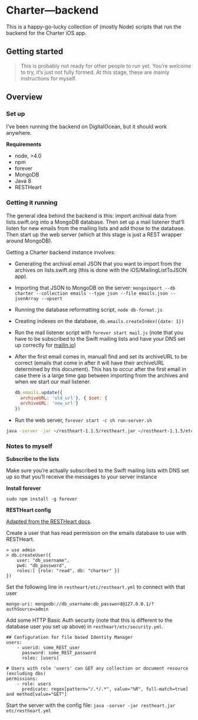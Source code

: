 # Charter—backend

This is a happy-go-lucky collection of (mostly Node) scripts that run the backend for the Charter iOS app.

## Getting started

> This is probably not ready for other people to run yet. You’re welcome to try, it’s just not fully formed. At this stage, these are mainly instructions for myself.

## Overview

### Set up

I’ve been running the backend on DigitalOcean, but it should work anywhere.

**Requirements**

- node, >4.0
- npm
- forever
- MongoDB
- Java 8
- RESTHeart

### Getting it running

The general idea behind the backend is this: import archival data from lists.swift.org into a MongoDB database. Then set up a mail listener that’ll listen for new emails from the mailing lists and add those to the database. Then start up the web server (which at this stage is just a REST wrapper around MongoDB).

Getting a Charter backend instance involves:

- Generating the archival email JSON that you want to import from the archives on lists.swift.org (this is done with the iOS/MailingListToJSON app).
- Importing that JSON to MongoDB on the server: `mongoimport --db charter --collection emails --type json --file emails.json --jsonArray --upsert`
- Running the database reformatting script, `node db-format.js`
- Creating indexes on the database, `db.emails.createIndex({date: 1})`
- Run the mail listener script with `forever start mail.js` (note that you have to be subscribed to the Swift mailing lists and have your DNS set up correctly for [mailin.io](http://mailin.io/doc))
- After the first email comes in, manuall find and set its archiveURL to be correct (emails that come in after it will have their archiveURL determined by this document). This has to occur after the first email in case there is a large time gap between importing from the archives and when we start our mail listener.

  ```js
  db.emails.update({
    archiveURL: 'old_url'}, { $set: {
    archiveURL: 'new_url'}
  })
  ```

- Run the web server, `forever start -c sh run-server.sh`

```sh
java -server -jar ~/restheart-1.1.5/restheart.jar ~/restheart-1.1.5/etc/restheart.yml
```

### Notes to myself

**Subscribe to the lists**

Make sure you’re actually subscribed to the Swift mailing lists with DNS set up so that you’ll receive the messages to your server instance

**Install forever**

`sudo npm install -g forever`

**RESTHeart config**

[Adapted from the RESTHeart docs](https://softinstigate.atlassian.net/wiki/display/RH/Installation+and+Setup#InstallationandSetup-auth-with-jep).

Create a user that has read permission on the emails database to use with RESTHeart.

```
> use admin
> db.createUser({
    user: "db_username",
    pwd: "db_password",
    roles:[ {role: "read", db: "charter" }]
})
```

Set the following line in `restheart/etc/restheart.yml` to connect with that user

```
mongo-uri: mongodb://db_username:db_password@127.0.0.1/?authSource=admin
```

Add some HTTP Basic Auth security (note that this is different to the database user you set up above) in `restheart/etc/security.yml`.

```
## Configuration for file based Identity Manager
users:
    - userid: some_REST_user
      password: some_REST_password
      roles: [users]
```

```
# Users with role 'users' can GET any collection or document resource (excluding dbs)
permissions:
    - role: users
      predicate: regex[pattern="/.*/.*", value="%R", full-match=true] and method[value="GET"]
```

Start the server with the config file: `java -server -jar restheart.jar etc/restheart.yml `
